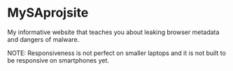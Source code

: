 # MySAprojsite

My informative website that teaches you about leaking browser metadata and dangers of malware.  

NOTE: Responsiveness is not perfect on smaller laptops and it is not built to be responsive on smartphones yet.
